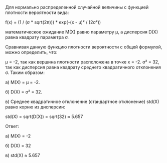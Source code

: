 Для нормально распределенной случайной величины с функцией плотности вероятности вида:

f(x) = (1 / (σ * sqrt(2π))) * exp(-(x - μ)² / (2σ²))

математическое ожидание M(X) равно параметру μ, а дисперсия D(X) равна квадрату параметра σ.

Сравнивая данную функцию плотности вероятности с общей формулой, можно определить, что:

μ = -2, так как вершина плотности расположена в точке x = -2. σ² = 32, так как дисперсия равна квадрату среднего квадратичного отклонения σ. 
Таким образом:

а) M(X) = μ = -2.

б) D(X) = σ² = 32.

в) Среднее квадратичное отклонение (стандартное отклонение) std(X) равно корню из дисперсии:

std(X) = sqrt(D(X)) = sqrt(32) ≈ 5.657

Ответ:

а) M(X) = -2

б) D(X) = 32

в) std(X) ≈ 5.657